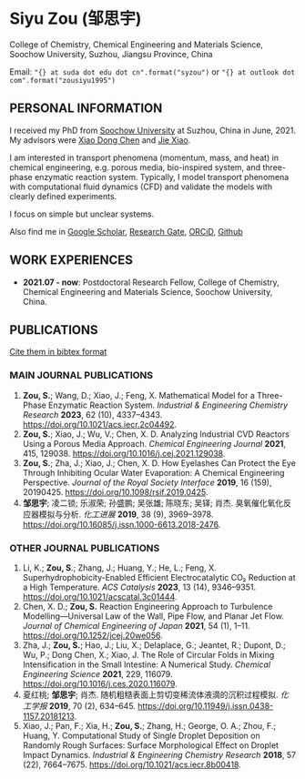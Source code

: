 # Siyu Zou (邹思宇)

College of Chemistry, Chemical Engineering and Materials Science, Soochow University, Suzhou, Jiangsu Province, China

Email: `"{} at suda dot edu dot cn".format("syzou")` or `"{} at outlook dot com".format("zousiyu1995")`

## PERSONAL INFORMATION

I received my PhD from [Soochow University](https://chemistry.suda.edu.cn/) at Suzhou, China in June, 2021. My advisors were [Xiao Dong Chen](https://scholar.google.com/citations?user=fg3sXKwAAAAJ&hl=zh-CN) and [Jie Xiao](https://scholar.google.com/citations?user=lKpqfmkAAAAJ&hl=zh-CN).

I am interested in transport phenomena (momentum, mass, and heat) in chemical engineering, e.g. porous media, bio-inspired system, and three-phase enzymatic reaction system. Typically, I model transport phenomena with computational fluid dynamics (CFD) and validate the models with clearly defined experiments.

I focus on simple but unclear systems.

Also find me in [Google Scholar](https://scholar.google.com/citations?user=w6AliuwAAAAJ&hl=zh-CN),  [Research Gate](https://www.researchgate.net/profile/Siyu-Zou-3),  [ORCiD](https://orcid.org/my-orcid?orcid=0000-0002-9152-9844), [Github](https://github.com/zousiyu1995)

## WORK EXPERIENCES

- **2021.07 - now**: Postdoctoral Research Fellow, College of Chemistry, Chemical Engineering and Materials Science, Soochow University, China.

## PUBLICATIONS

[Cite them in bibtex format](./bib_my_paper.bib)

### MAIN JOURNAL PUBLICATIONS

1. **Zou, S.**; Wang, D.; Xiao, J.; Feng, X. Mathematical Model for a Three-Phase Enzymatic Reaction System. *Industrial & Engineering Chemistry Research* **2023**, 62 (10), 4337–4343. <https://doi.org/10.1021/acs.iecr.2c04492>.
2. **Zou, S.**; Xiao, J.; Wu, V.; Chen, X. D. Analyzing Industrial CVD Reactors Using a Porous Media Approach. *Chemical Engineering Journal* **2021**, 415, 129038. <https://doi.org/10.1016/j.cej.2021.129038>.
3. **Zou, S.**; Zha, J.; Xiao, J.; Chen, X. D. How Eyelashes Can Protect the Eye Through Inhibiting Ocular Water Evaporation: A Chemical Engineering Perspective. *Journal of the Royal Society Interface* **2019**, 16 (159), 20190425. <https://doi.org/10.1098/rsif.2019.0425>.
4. **邹思宇**; 凌二锁; 乐淑荣; 孙盛鹏; 吴张雄; 陈晓东; 吴铎; 肖杰. 臭氧催化氧化反应器模拟与分析. *化工进展* **2019**, 38 (9), 3969–3978. <https://doi.org/10.16085/j.issn.1000-6613.2018-2476>.

### OTHER JOURNAL PUBLICATIONS

1. Li, K.; **Zou, S**.; Zhang, J.; Huang, Y.; He, L.; Feng, X. Superhydrophobicity-Enabled Efficient Electrocatalytic CO₂ Reduction at a High Temperature. *ACS Catalysis* **2023**, 13 (14), 9346–9351. <https://doi.org/10.1021/acscatal.3c01444>.
2. Chen, X. D.; **Zou, S.** Reaction Engineering Approach to Turbulence Modelling—Universal Law of the Wall, Pipe Flow, and Planar Jet Flow. *Journal of Chemical Engineering of Japan* **2021**, 54 (1), 1–11. <https://doi.org/10.1252/jcej.20we056>.
3. Zha, J.; **Zou, S.**; Hao, J.; Liu, X.; Delaplace, G.; Jeantet, R.; Dupont, D.; Wu, P.; Dong Chen, X.; Xiao, J. The Role of Circular Folds in Mixing Intensification in the Small Intestine: A Numerical Study. *Chemical Engineering Science* **2021**, 229, 116079. <https://doi.org/10.1016/j.ces.2020.116079>.
4. 夏红桃; **邹思宇**; 肖杰. 随机粗糙表面上剪切变稀流体液滴的沉积过程模拟. *化工学报* **2019**, 70 (2), 634–645. <https://doi.org/10.11949/j.issn.0438-1157.20181213>.
5. Xiao, J.; Pan, F.; Xia, H.; **Zou, S.**; Zhang, H.; George, O. A.; Zhou, F.; Huang, Y. Computational Study of Single Droplet Deposition on Randomly Rough Surfaces: Surface Morphological Effect on Droplet Impact Dynamics. *Industrial & Engineering Chemistry Research* **2018**, 57 (22), 7664–7675. <https://doi.org/10.1021/acs.iecr.8b00418>.
